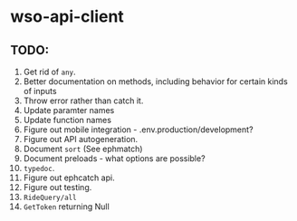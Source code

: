# wso-api-client


## TODO:
1. Get rid of `any`.
1. Better documentation on methods, including behavior for certain kinds of inputs
1. Throw error rather than catch it.
1. Update paramter names
1. Update function names
1. Figure out mobile integration - .env.production/development?
1. Figure out API autogeneration.
1. Document `sort` (See ephmatch)
1. Document preloads - what options are possible?
1. `typedoc`.
1. Figure out ephcatch api.
1. Figure out testing.
1. `RideQuery/all`
1. `GetToken` returning Null